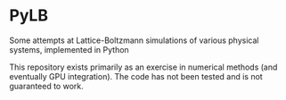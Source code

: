 # PyLB

Some attempts at Lattice-Boltzmann simulations of various physical systems, implemented in Python

This repository exists primarily as an exercise in numerical methods (and eventually GPU integration). The code has not been tested and is not guaranteed to work. 
